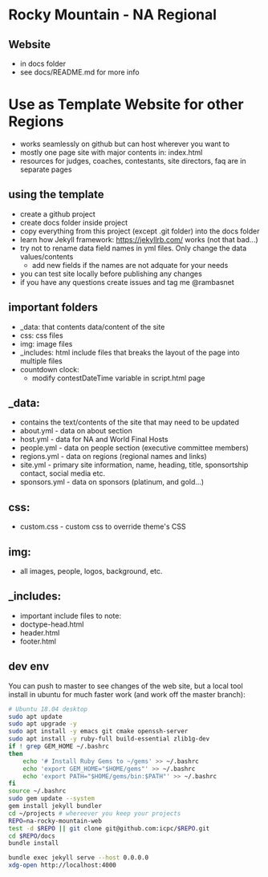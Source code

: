 # Rocky Mountain - NA Regional

## Website
- in docs folder
- see docs/README.md for more info

# Use as Template Website for other Regions
- works seamlessly on github but can host wherever you want to
- mostly one page site with major contents in: index.html
- resources for judges, coaches, contestants, site directors, faq are in separate pages

## using the template
- create a github project
- create docs folder inside project
- copy everything from this project (except .git folder) into the docs folder
- learn how Jekyll framework: https://jekyllrb.com/ works (not that bad...)
- try not to rename data field names in yml files. Only change the data values/contents
    - add new fields if the names are not adquate for your needs
- you can test site locally before publishing any changes
- if you have any questions create issues and tag me @rambasnet

## important folders
- _data: that contents data/content of the site
- css: css files
- img: image files
- _includes: html include files that breaks the layout of the page into multiple files
- countdown clock: 
    - modify contestDateTime variable in script.html page

## _data:
- contains the text/contents of the site that may need to be updated
- about.yml - data on about section
- host.yml - data for NA and World Final Hosts
- people.yml - data on people section (executive committee members)
- regions.yml - data on regions (regional names and links)
- site.yml - primary site information, name, heading, title, sponsortship contact, social media etc.
- sponsors.yml - data on sponsors (platinum, and gold...)

## css:
- custom.css - custom css to override theme's CSS

## img:
- all images, people, logos, background, etc.

## _includes:
- important include files to note:
- doctype-head.html
- header.html
- footer.html

## dev env

You can push to master to see changes of the web site, but a local tool install in ubuntu for much faster work (and work off the master branch):

```bash
# Ubuntu 18.04 desktop
sudo apt update
sudo apt upgrade -y
sudo apt install -y emacs git cmake openssh-server
sudo apt install -y ruby-full build-essential zlib1g-dev
if ! grep GEM_HOME ~/.bashrc
then
    echo '# Install Ruby Gems to ~/gems' >> ~/.bashrc
    echo 'export GEM_HOME="$HOME/gems"' >> ~/.bashrc
    echo 'export PATH="$HOME/gems/bin:$PATH"' >> ~/.bashrc
fi
source ~/.bashrc
sudo gem update --system
gem install jekyll bundler
cd ~/projects # whereever you keep your projects
REPO=na-rocky-mountain-web
test -d $REPO || git clone git@github.com:icpc/$REPO.git
cd $REPO/docs
bundle install

bundle exec jekyll serve --host 0.0.0.0
xdg-open http://localhost:4000
````


